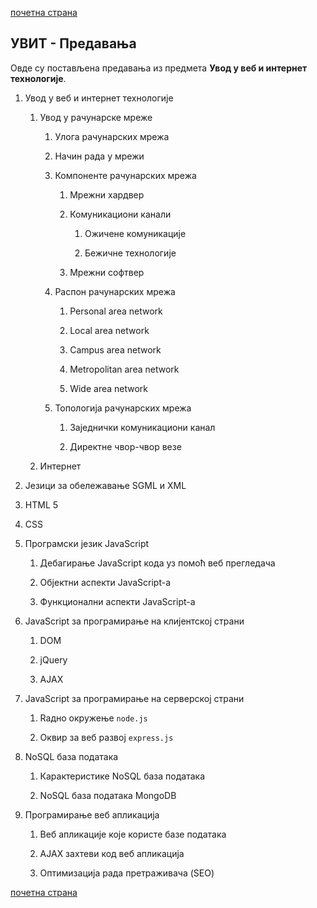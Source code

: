 [почетна страна](../README.md)

## УВИТ - Предавања

Овде су постављена предавања из предмета **Увод у веб и интернет технологије**.

1. Увод у веб и интернет технологије 

    1. Увод у рачунарске мреже 

        1. Улога рачунарских мрежа

        1. Начин рада у мрежи

        1. Компоненте рачунарских мрежа

            1. Мрежни хардвер

            1. Комуникациони канали

                1. Ожичене комуникације

                1. Бежичне технологије

            1. Мрежни софтвер

        1. Распон рачунарских мрежа

            1. Personal area network

            1. Local area network

            1. Campus area network

            1. Metropolitan area network

            1. Wide area network

        1. Топологија рачунарских мрежа

            1. Заједнички комуникациони канал

            1. Директне чвор-чвор везе

    1. Интернет

1. Језици за обележавање SGML и XML

1. HTML 5

1. CSS

1. Програмски језик JavaScript

    1. Дебагирање JavaScript кода уз помоћ веб прегледача

    1. Објектни аспекти JavaScript-а

    1. Функционални аспекти JavaScript-а

1. JavaScript за програмирање на клијентској страни
    
    1. DOM

    1. јQuery

    1. AJAX

1. JavaScript за програмирање на серверској страни

    1. Rадно окружење `node.js`

    1. Оквир за веб развој `express.js`


1. NoSQL база података 

    1. Карактеристике NoSQL база података

    1. NoSQL база података MongoDB

1. Програмирање веб апликација 

    1. Веб апликације које користе базе података

    1. AJAX захтеви код веб апликација 

    1. Оптимизација рада претраживача (SEO)


[почетна страна](../README.md)